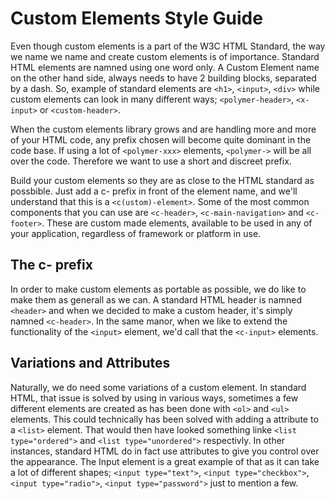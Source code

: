 # Custom Elements Style Guide

Even though custom elements is a part of the W3C HTML Standard, the way we name we name and create custom elements is of importance. Standard HTML elements are namned using one word only. A Custom Element name on the other hand side, always needs to have 2 building blocks, separated by a dash. So, example of standard elements are `<h1>`, `<input>`, `<div>` while custom elements can look in many different ways; `<polymer-header>`, `<x-input>` or `<custom-header>`. 

When the custom elements library grows and are handling more and more of your HTML code, any prefix chosen will become quite dominant in the code base. If using a lot of `<polymer-xxx>` elements, `<polymer->` will be all over the code. Therefore we want to use a short and discreet prefix.
  
Build your custom elements so they are as close to the HTML standard as possbible. Just add a c- prefix in front of the element name, and we'll understand that this is a `<c(ustom)-element>`. Some of the most common components that you can use are `<c-header>`, `<c-main-navigation>` and `<c-footer>`. These are custom made elements, available to be used in any of your application, regardless of framework or platform in use.

## The c- prefix

In order to make custom elements as portable as possible, we do like to make them as generall as we can. A standard HTML header is namned `<header>` and when we decided to make a custom header, it's simply namned `<c-header>`. In the same manor, when we like to extend the functionality of the `<input>` element, we'd call that the `<c-input>` elements.

## Variations and Attributes

Naturally, we do need some variations of a custom element. In standard HTML, that issue is solved by using in various ways, sometimes a few different elements are created as has been done with `<ol>` and `<ul>` elements. This could technically has been solved with adding a attribute to a `<list>` element. That would then have looked something linke `<list type="ordered">` and `<list type="unordered">` respectivly. In other instances, standard HTML do in fact use attributes to give you control over the appearance. The Input element is a great example of that as it can take a lot of different shapes; `<input type="text">`,  `<input type="checkbox">`, `<input type="radio">`, `<input type="password">` just to mention a few.



